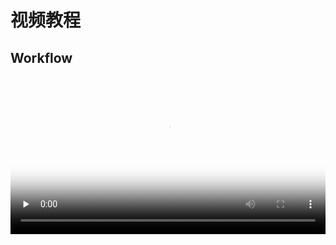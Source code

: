 # 视频教程

## Workflow

<video id="video" controls="" preload="none" style="width:100%" poster="/video_cover.png">
      <source id="mp4" src="/任务流创建演示视频.mp4" type="video/mp4">
</video>
